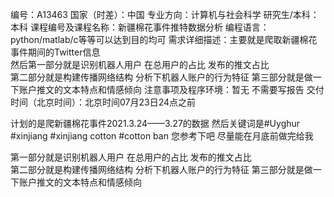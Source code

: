 编号：A13463
国家（时差）：中国
专业方向：计算机与社会科学
研究生/本科：本科
课程编号及课程名称：新疆棉花事件推特数据分析
编程语言：python/matlab/c等等可以达到目的均可
需求详细描述：主要就是爬取新疆棉花事件期间的Twitter信息  
然后第一部分就是识别机器人用户  在总用户的占比 发布的推文占比  
第二部分就是构建传播网络结构 分析下机器人账户的行为特征
第三部分就是做一下账户推文的文本特点和情感倾向
注意事项及程序环境：暂无  不需要写报告
交付时间（北京时间）：北京时间07月23日24点之前 

计划的是爬新疆棉花事件2021.3.24——3.27的数据 
然后关键词是#Uyghur  #xinjiang  #xinjiang cotton  #cotton ban
您参考下吧  尽量能在月底前做完给我

第一部分就是识别机器人用户  在总用户的占比 发布的推文占比  
第二部分就是构建传播网络结构 分析下机器人账户的行为特征
第三部分就是做一下账户推文的文本特点和情感倾向
